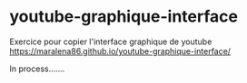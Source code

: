 # youtube-graphique-interface

Exercice pour copier l'interface graphique de youtube
 https://maralena86.github.io/youtube-graphique-interface/

In process.......
